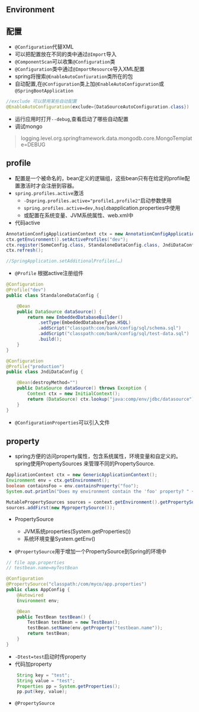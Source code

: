 ## Environment

## 配置

+ `@Configuration`代替XML
+ 可以把配置放在不同的类中通过`@Import`导入
+ `@ComponentScan`可以收集`@Configuration`类
+ `@Configuration`类中通过`@ImportResource`导入XML配置
+ spring将搜索`@EnableAutoConfiuration`类所在的包
+ 自动配置,在`@Configuration`类上加`@EnableAutoConfiguration`或`@SpringBootApplication`
```java
//exclude 可以禁用某些自动配置
@EnableAutoConfiguration(exclude={DataSourceAutoConfiguration.class})
```
+ 运行应用时打开`--debug`,查看启动了哪些自动配置
+ 调试mongo
>logging.level.org.springframework.data.mongodb.core.MongoTemplate=DEBUG

## profile

+ 配置是一个被命名的，bean定义的逻辑组，这些bean只有在给定的profile配置激活时才会注册到容器。
+ `spring.profiles.active`激活
    - `-Dspring.profiles.active="profile1,profile2"`启动参数使用
    - `spring.profiles.active=dev,hsqldb`application.properties中使用
    - 或配置在系统变量、JVM系统属性、web.xml中
+ 代码active
```java
AnnotationConfigApplicationContext ctx = new AnnotationConfigApplicationContext();
ctx.getEnvironment().setActiveProfiles("dev");
ctx.register(SomeConfig.class, StandaloneDataConfig.class, JndiDataConfig.class);
ctx.refresh();

//SpringApplication.setAdditionalProfiles(…)
```
+ `@Profile` 根据active注册组件

```java
@Configuration
@Profile("dev")
public class StandaloneDataConfig {

    @Bean
    public DataSource dataSource() {
        return new EmbeddedDatabaseBuilder()
            .setType(EmbeddedDatabaseType.HSQL)
            .addScript("classpath:com/bank/config/sql/schema.sql")
            .addScript("classpath:com/bank/config/sql/test-data.sql")
            .build();
    }
}

@Configuration
@Profile("production")
public class JndiDataConfig {

    @Bean(destroyMethod="")
    public DataSource dataSource() throws Exception {
        Context ctx = new InitialContext();
        return (DataSource) ctx.lookup("java:comp/env/jdbc/datasource");
    }
}
```
+ `@ConfigurationProperties`可以引入文件


## property

+ spring方便的访问property属性，包含系统属性，环境变量和自定义的。spring使用PropertySources 来管理不同的PropertySource.
```java
ApplicationContext ctx = new GenericApplicationContext();
Environment env = ctx.getEnvironment();
boolean containsFoo = env.containsProperty("foo");
System.out.println("Does my environment contain the 'foo' property? " + containsFoo);

MutablePropertySources sources = context.getEnvironment().getPropertySources();
sources.addFirst(new MypropertySource());
```
+ PropertySource
    - JVM系统properties(System.getProperties())
    - 系统环境变量System.getEnv()

+ `@PropertySource`用于增加一个PropertySource到Spring的环境中
```java
// file app.properties
// testbean.name=myTestBean

@Configuration
@PropertySource("classpath:/com/myco/app.properties")
public class AppConfig {
    @Autowired
    Environment env;

    @Bean
    public TestBean testBean() {
        TestBean testBean = new TestBean();
        testBean.setName(env.getProperty("testbean.name"));
        return testBean;
    }
}
```
+ `-Dtest=test`启动时传property
+ 代码加property
```java
    String key = "test";
    String value = "test";
    Properties pp = System.getProperties();
    pp.put(key, value);
```
+ `@PropertySource`
